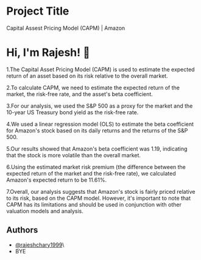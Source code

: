 
# Project Title

Capital Assest Pricing Model (CAPM) | Amazon

 



# Hi, I'm Rajesh! 👋

1.The Capital Asset Pricing Model (CAPM) is used to estimate the expected return of an asset based on its risk relative to the overall market.

2.To calculate CAPM, we need to estimate the expected return of the market, the risk-free rate, and the asset's beta coefficient.

3.For our analysis, we used the S&P 500 as a proxy for the market and the 10-year US Treasury bond yield as the risk-free rate.

4.We used a linear regression model (OLS) to estimate the beta coefficient for Amazon's stock based on its daily returns and the returns of the S&P 500.

5.Our results showed that Amazon's beta coefficient was 1.19, indicating that the stock is more volatile than the overall market.

6.Using the estimated market risk premium (the difference between the expected return of the market and the risk-free rate), we calculated Amazon's expected return to be 11.61%.

7.Overall, our analysis suggests that Amazon's stock is fairly priced relative to its risk, based on the CAPM model. However, it's important to note that CAPM has its limitations and should be used in conjunction with other valuation models and analysis.
## Authors

- [@rajeshchary1999](https://github.com/rajeshchary1999)\
- BYE

